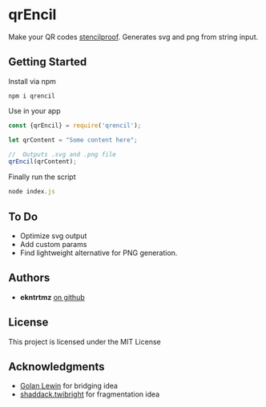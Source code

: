 # qrEncil

Make your QR codes [stencilproof](http://www.fredtrotter.com/2011/03/02/qr-code-stencils-problem/). Generates svg and png from string input.

## Getting Started
Install via npm

```
npm i qrencil
```
Use in your app

```javascript
const {qrEncil} = require('qrencil');

let qrContent = "Some content here";

//  Outputs .svg and .png file
qrEncil(qrContent);
```
Finally run the script

```javascript
node index.js
```

## To Do
* Optimize svg output
* Add custom params
* Find lightweight alternative for PNG generation.

## Authors

* **ekntrtmz** [on github](https://github.com/ekntrtmz)


## License

This project is licensed under the MIT License

## Acknowledgments

* [Golan Lewin](https://github.com/golanlevin) for bridging idea
* [shaddack.twibright](http://www.shaddack.twibright.com/projects/) for fragmentation idea
